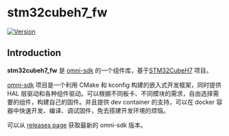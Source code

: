 # stm32cubeh7_fw

[![Version](https://img.shields.io/github/v/release/LuckkMaker/stm32cubeh7_fw)](https://github.com/LuckkMaker/stm32cubeh7_fw/releases/latest)


## Introduction

**stm32cubeh7_fw** 是 [omni-sdk](https://github.com/LuckkMaker/omni-sdk) 的一个组件库，基于[STM32CubeH7](https://github.com/STMicroelectronics/STM32CubeH7) 项目。

[omni-sdk](https://github.com/LuckkMaker/omni-sdk) 项目是一个利用 CMake 和 kconfig 构建的嵌入式开发框架，同时提供 HAL 层驱动和各种组件驱动。可以根据不同板卡、不同模块的需求，自由选择需要的组件，构建自己的固件。并且提供 dev container 的支持，可以在 docker 容器中快速开发、编译、调试固件，免去搭建开发环境的烦恼。

可以从 [releases page](https://github.com/LuckkMaker/omni-sdk/releases) 获取最新的 omni-sdk 版本。
